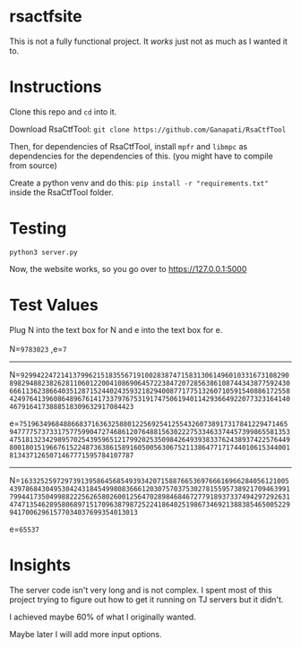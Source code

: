 # rsactfsite
This is not a fully functional project.
It *works* just not as much as I wanted it to.

# Instructions

Clone this repo and `cd` into it.

Download RsaCtfTool: 
`git clone https://github.com/Ganapati/RsaCtfTool`


Then, for dependencies of RsaCtfTool, install `mpfr` and `libmpc` as dependencies for the dependencies of this. (you might have to compile from source)

Create a python venv and do this: `pip install -r "requirements.txt"` inside the RsaCtfTool folder.


# Testing

`python3 server.py`

Now, the website works, so you go over to https://127.0.0.1:5000

# Test Values

Plug N into the text box for N and e into the text box for e.
<br>
<br>
N=`9783023`
,e=`7`

----

N=`92994224721413799621518355671910028387471583130614960103316731082908982948823826281106012200410869064572238472072856386108744343877592430666113623866403512871524402435932182940087717751326071059154088617255842497641396086489676141733797675319174750619401142936649220773231641404679164173888518309632917084423`

e=`75196349684886683716363258801225692541255432607389173178412294714659477775737331757759904727468612076488156302227533463374457399865581353475181323429895702543959651217992025350984264939383376243893742257644980018015196676152248736386158916050056306752113864771717440106153440018134371265071467771595784107787`

----

N=`163325259729739139586456854939342071588766536976661696628405612100543978684304953042431845499808366612030757037530278155957389217094639917994417350499882225626580260012564702898468467277918937337494297292631474713546289580689715170963879872522418640251986734692138838546500522994170062961577034037699354013013`

e=`65537`

# Insights

The server code isn't very long and is not complex. I spent most of this project trying to figure out how to get it running on TJ servers but it didn't.

I achieved maybe 60% of what I originally wanted.

Maybe later I will add more input options.